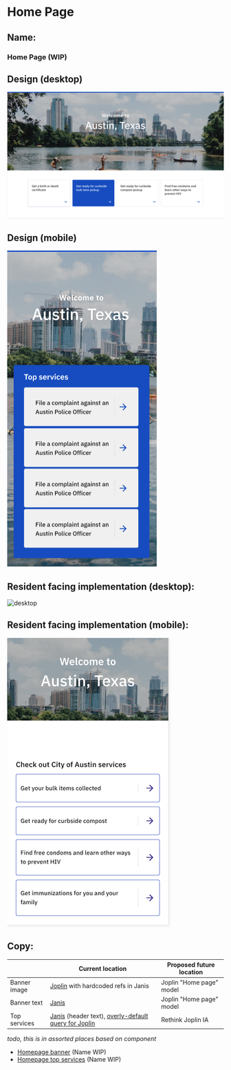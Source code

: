 # Home Page

## Name:

### Home Page (WIP)

## Design (desktop)

![desktop](home_page/xd-desktop.png)

## Design (mobile)

![mobile](home_page/xd-mobile.png)

## Resident facing implementation (desktop):

![desktop](home_page/desktop.png)

## Resident facing implementation (mobile):

![mobile](home_page/mobile.png)

## Copy:

| | Current location | Proposed future location |
| --- | --- | --- |
| Banner image | [Joplin](https://github.com/cityofaustin/alpha-documentation/blob/master/homepage_banner.md#banner-image) with hardcoded refs in Janis | Joplin "Home page" model |
| Banner text | [Janis](https://github.com/cityofaustin/alpha-documentation/blob/master/homepage_banner.md#banner-text) | Joplin "Home page" model |
| Top services | [Janis](https://github.com/cityofaustin/alpha-documentation/blob/master/homepage_top_services.md#copy) (header text), [overly-default query for Joplin](https://github.com/cityofaustin/alpha-documentation/blob/master/homepage_top_services.md#services) | Rethink Joplin IA |

_todo, this is in assorted places based on component_

- [Homepage banner](homepage_banner.md) (Name WIP)
- [Homepage top services](homepage_top_services.md) (Name WIP)
